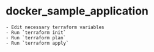 # docker_sample_application

    - Edit necessary terraform variables
    - Run `terraform init`
    - Run `terraform plan`
    - Run `terraform apply`
